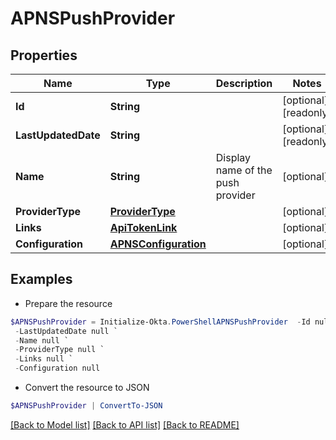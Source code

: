 # APNSPushProvider
## Properties

Name | Type | Description | Notes
------------ | ------------- | ------------- | -------------
**Id** | **String** |  | [optional] [readonly] 
**LastUpdatedDate** | **String** |  | [optional] [readonly] 
**Name** | **String** | Display name of the push provider | [optional] 
**ProviderType** | [**ProviderType**](ProviderType.md) |  | [optional] 
**Links** | [**ApiTokenLink**](ApiTokenLink.md) |  | [optional] 
**Configuration** | [**APNSConfiguration**](APNSConfiguration.md) |  | [optional] 

## Examples

- Prepare the resource
```powershell
$APNSPushProvider = Initialize-Okta.PowerShellAPNSPushProvider  -Id null `
 -LastUpdatedDate null `
 -Name null `
 -ProviderType null `
 -Links null `
 -Configuration null
```

- Convert the resource to JSON
```powershell
$APNSPushProvider | ConvertTo-JSON
```

[[Back to Model list]](../README.md#documentation-for-models) [[Back to API list]](../README.md#documentation-for-api-endpoints) [[Back to README]](../README.md)

